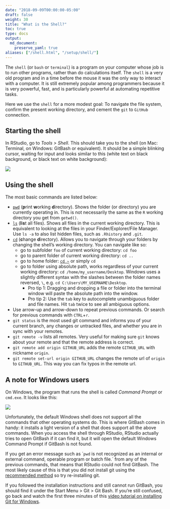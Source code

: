 ```yaml
---
date: "2018-09-09T00:00:00-05:00"
draft: false
weight: 30
title: "What is the Shell?"
toc: true
type: docs
output:
  md_document:
    preserve_yaml: true
aliases: ["/shell.html", "/setup/shell/"]
---
```


The `shell` (or `bash` or `terminal`) is a program on your computer
whose job is to run other programs, rather than do calculations itself.
The `shell` is a very old program and in a time before the mouse it was
the only way to interact with a computer. It is still extremely popular
among programmers because it is very powerful, fast, and is particularly
powerful at automating repetitive tasks.

Here we use the `shell` for a more modest goal: To navigate the file
system, confirm the present working directory, and cement the `git` to
`GitHub` connection.

## Starting the shell

In RStudio, go to *Tools &gt; Shell*. This should take you to the shell
(on Mac: Terminal, on Windows: GitBash or equivalent). It should be a
simple blinking cursor, waiting for input and looks similar to this
(white text on black background, or black text on white background):

![](https://upload.wikimedia.org/wikipedia/commons/thumb/e/e7/Bash_screenshot.png/440px-Bash_screenshot.png)

## Using the shell

The most basic commands are listed below:

- [`pwd`](https://en.wikipedia.org/wiki/Pwd) (**p**rint **w**orking
  **d**irectory). Shows the folder (or directory) you are currently
  operating in. This is not necessarily the same as the `R` working
  directory you get from `getwd()`.
- [`ls`](https://en.wikipedia.org/wiki/Ls) (**l**i**s**t all files).
  Shows all files in the current working directory. This is equivalent
  to looking at the files in your Finder/Explorer/File Manager. Use
  `ls -a` to also list hidden files, such as `.Rhistory` and `.git`.
- [`cd`](https://en.wikipedia.org/wiki/Cd_(command)) (**c**hange
  **d**irectory). Allows you to navigate through your folders by
  changing the shell’s working directory. You can navigate like so:
  - go to subfolder `foo` of current working directory: `cd foo`
  - go to parent folder of current working directory: `cd ..`
  - go to home folder: [`cd ~`](http://tilde.club/~ford/tildepoint.jpg)
    or simply `cd`
  - go to folder using absolute path, works regardless of your current
    working directory: `cd /home/my_username/Desktop`. Windows uses a
    slightly different syntax with the slashes between the folder names
    reversed, `\`, e.g. `cd C:\Users\MY_USERNAME\Desktop`.
    - Pro tip 1: Dragging and dropping a file or folder into the
      terminal window will paste the absolute path into the window.
    - Pro tip 2: Use the `tab` key to autocomplete unambiguous folder
      and file names. Hit `tab` twice to see all ambiguous options.
- Use arrow-up and arrow-down to repeat previous commands. Or search for
  previous commands with `CTRL`+`r`.
- `git status` is the most used git command and informs you of your
  current branch, any changes or untracked files, and whether you are in
  sync with your remotes.
- `git remote -v` lists all remotes. Very useful for making sure `git`
  knows about your remote and that the remote address is correct.
- `git remote add origin GITHUB_URL` adds the remote `GITHUB_URL` with
  nickname `origin`.
- `git remote set-url origin GITHUB_URL` changes the remote url of
  `origin` to `GITHUB_URL`. This way you can fix typos in the remote
  url.

## A note for Windows users

On Windows, the program that runs the shell is called *Command Prompt*
or `cmd.exe`. It looks like this:

![](https://upload.wikimedia.org/wikipedia/commons/b/b3/Command_Prompt_on_Windows_10_RTM.png)

Unfortunately, the default Windows shell does not support all the
commands that other operating systems do. This is where GitBash comes in
handy: it installs a light version of a shell that does support all the
above commands. When you access the shell through RStudio, RStudio
actually tries to open GitBash if it can find it, but it will open the
default Windows Command Prompt if GitBash is not found.

If you get an error message such as \``pwd` is not recognized as an
internal or external command, operable program or batch file.\` from any
of the previous commands, that means that RStudio could not find
GitBash. The most likely cause of this is that you did not install git
using the [recommended method](/setup/git/) so try re-installing git.

If you followed the installation instructions and still cannot run
GitBash, you should find it under the Start Menu &gt; Git &gt; Git Bash.
If you’re still confused, go back and watch the first three minutes of
this [video tutorial on installing Git for
Windows](https://www.youtube.com/watch?v=339AEqk9c-8).

<!-- ## Acknowledgments -->
<!-- ```{r child = here::here("R", "_ack_stat545.Rmd")} -->
<!-- ``` -->
